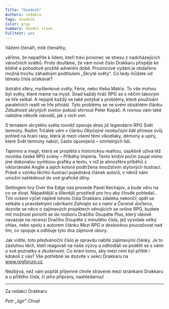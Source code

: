 ```yaml
---
Title: "Úvodník"
Authors: redakce
Tags: úvodník
Color: gray
Summary: Úvodní slovo
Fulltext: yes
---
```

Vážení čtenáři, milé čtenářky,

věříme, že nepatříte k lidem, kteří tráví prosinec ve stresu z nadcházejících vánočních svátků. Proto doufáme, že vám nové číslo Drakkaru přispěje ke klidně a pohodově prožité adventní době. Prosincové vydání je obdařeno možná trochu záhadným podtitulem „Skryté světy“. Co tedy můžete od tématu čísla očekávat?

Astrální sféry, myšlenkové světy, Férie, nebo třeba Matrix. To vše mohou být světy, které máme na mysli. Snad každý hráč RPG se s něčím takovým ve hře setkal. A nejspíš každý se také potýkal s problémy, které používání paralelních realit ve hře přináší. Tyto problémy se ve svém obsáhlém článku <em>Záludnosti skrytých svetov</em> pokusí shrnout Peter Kopáč. A rovnou vám také nabídne několik návodů, jak z nich ven.

<!--more-->

S tématem skrytého světa rovněž operuje dnes již legendární RPG Svět temnoty. Radim Trčálek vám v článku <em>Obyčejně neobyčejní lidé</em> přinese svůj pohled na hraní rasy, která je mezi všemi těmi vlkodlaky, démony a upíry, které Svět temnoty nabízí, často opomíjená – smrtelných lidí.

Tajemno a magii, která se proplétá s historickou realitou, úspěšně užívá též novinka české RPG scény – Příběhy Impéria. Tento knižní počin zaujal mimo jiné dokonalou syntézou grafiky a textu, v níž je atmosféra příběhů z viktoriánské Anglie a jejích kolonií podtržena množstvím stylových ilustrací. Právě o vzniku těchto ilustrací pojednává článek autorů, v němž nám umožní nahlédnout do své grafické dílny.

Settingem hry Over the Edge nás provede Pavel Kechajov, a bude věru na co se dívat. Nápaditější a šílenější prostředí pro hru aby člověk pohledal… Tím ovšem výčet náplně tohoto čísla Drakkaru zdaleka nekončí; opět se setkáte s pravidelnými rubrikami <em>Zahrajte sa s nami</em> a <em>Čerstvě dočteno</em>, dozvíte se něco o zajímavých projektech věnujících se online RPG, budete mít možnost ponořit se do rozboru Dračího Doupěte Plus, který ideově navazuje na recenzi Dračího Doupěte z minulého čísla, jež vyvolala velký ohlas, nebo spolu s autorem článku <em>Mezi RPG a deskovkou</em> pouvažovat nad tím, co spojuje a odlišuje tyto dva zájmové obory.

Jak vidíte, toto předvánoční číslo je opravdu nabité zajímavými články. Je to zásluhou těch, kteří reagovali na naše výzvy a odhodlali se podělit se s vámi o své poznatky a zkušenosti. Co brání tomu, aby mezi nimi byl příště i kdokoli z vás? Vše potřebné se dozvíte v sekci Drakkaru na www.rpgforum.cz.

Nezbývá, než vám popřát příjemné chvíle strávené mezi stránkami Drakkaru a u příštího čísla, či jeho přípravy, nashledanou!

* * *

Za redakci Drakkaru

<em>Petr „ilgir“ Chval</em>
